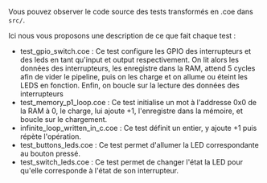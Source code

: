 Vous pouvez observer le code source des tests transformés en .coe dans `src/`.

Ici nous vous proposons une description de ce que fait chaque test : 
* test_gpio_switch.coe : Ce test configure les GPIO des interrupteurs et des leds en tant qu'input et output respectivement. On lit alors les données des interrupteurs, les enregistre dans la RAM, attend 5 cycles afin de vider le pipeline, puis on les charge et on allume ou éteint les LEDS en fonction. Enfin, on boucle sur la lecture des données des interrupteurs
* test_memory_p1_loop.coe : Ce test initialise un mot à l'addresse 0x0 de la RAM à 0, le charge, lui ajoute +1, l'enregistre dans la mémoire, et boucle sur le chargement.
* infinite_loop_written_in_c.coe : Ce test définit un entier, y ajoute +1 puis répète l'opération.
* test_buttons_leds.coe : Ce test permet d'allumer la LED correspondante au bouton pressé.
* test_switch_leds.coe : Ce test permet de changer l'état la LED pour qu'elle corresponde à l'état de son interrupteur.